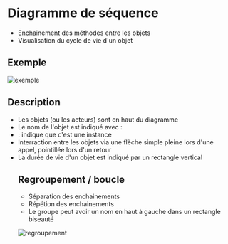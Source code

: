 # Diagramme de séquence

* Enchainement des méthodes entre les objets
* Visualisation du cycle de vie d'un objet

## Exemple

![exemple](https://www.editions-eni.fr/Open/download/71dd6b01-482e-44cc-94b7-d5ab5e22289c/images/05so16.png)

## Description

* Les objets (ou les acteurs) sont en haut du diagramme
* Le nom de l'objet est indiqué avec :<object>
* : indique que c'est une instance
* Interraction entre les objets via une flèche simple pleine lors d'une appel, pointillée lors d'un retour
* La durée de vie d'un objet est indiqué par un rectangle vertical

## Regroupement / boucle

* Séparation des enchainements
* Répétion des enchainements
* Le groupe peut avoir un nom en haut à gauche dans un rectangle biseauté

![regroupement](https://laurent-audibert.developpez.com/Cours-UML/images/fig7_15.png)

